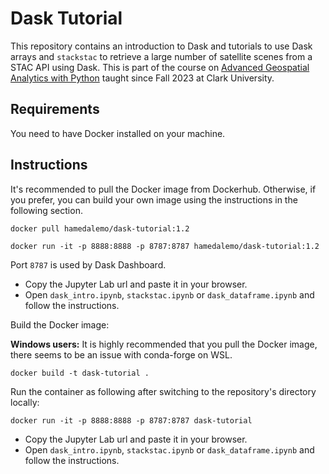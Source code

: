 # Dask Tutorial
This repository contains an introduction to Dask and tutorials to use Dask arrays and `stackstac` to retrieve a large number of satellite scenes from a STAC API using Dask. This is part of the course on [Advanced Geospatial Analytics with Python](https://hamedalemo.github.io/advanced-geo-python/intro.html) taught since Fall 2023 at Clark University. 


## Requirements

You need to have Docker installed on your machine. 


## Instructions

It's recommended to pull the Docker image from Dockerhub. Otherwise, if you prefer, you can build your own image using the instructions in the following section. 

```
docker pull hamedalemo/dask-tutorial:1.2
```

```
docker run -it -p 8888:8888 -p 8787:8787 hamedalemo/dask-tutorial:1.2
```

Port `8787` is used by Dask Dashboard.

- Copy the Jupyter Lab url and paste it in your browser. 
- Open `dask_intro.ipynb`, `stackstac.ipynb` or `dask_dataframe.ipynb` and follow the instructions. 


Build the Docker image:

**Windows users:** It is highly recommended that you pull the Docker image, there seems to be an issue with conda-forge on WSL. 

```
docker build -t dask-tutorial .
```

Run the container as following after switching to the repository's directory locally:
```
docker run -it -p 8888:8888 -p 8787:8787 dask-tutorial
```
- Copy the Jupyter Lab url and paste it in your browser. 
- Open `dask_intro.ipynb`, `stackstac.ipynb` or `dask_dataframe.ipynb` and follow the instructions. 
